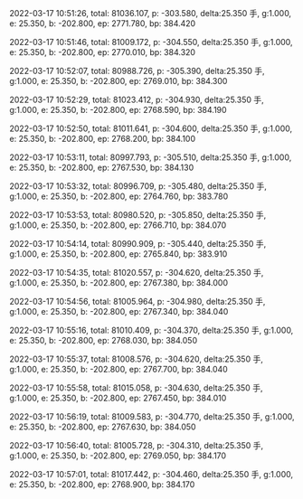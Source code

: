 2022-03-17 10:51:26, total: 81036.107, p: -303.580, delta:25.350 手, g:1.000, e: 25.350, b: -202.800, ep: 2771.780, bp: 384.420

2022-03-17 10:51:46, total: 81009.172, p: -304.550, delta:25.350 手, g:1.000, e: 25.350, b: -202.800, ep: 2770.010, bp: 384.320

2022-03-17 10:52:07, total: 80988.726, p: -305.390, delta:25.350 手, g:1.000, e: 25.350, b: -202.800, ep: 2769.010, bp: 384.300

2022-03-17 10:52:29, total: 81023.412, p: -304.930, delta:25.350 手, g:1.000, e: 25.350, b: -202.800, ep: 2768.590, bp: 384.190

2022-03-17 10:52:50, total: 81011.641, p: -304.600, delta:25.350 手, g:1.000, e: 25.350, b: -202.800, ep: 2768.200, bp: 384.100

2022-03-17 10:53:11, total: 80997.793, p: -305.510, delta:25.350 手, g:1.000, e: 25.350, b: -202.800, ep: 2767.530, bp: 384.130

2022-03-17 10:53:32, total: 80996.709, p: -305.480, delta:25.350 手, g:1.000, e: 25.350, b: -202.800, ep: 2764.760, bp: 383.780

2022-03-17 10:53:53, total: 80980.520, p: -305.850, delta:25.350 手, g:1.000, e: 25.350, b: -202.800, ep: 2766.710, bp: 384.070

2022-03-17 10:54:14, total: 80990.909, p: -305.440, delta:25.350 手, g:1.000, e: 25.350, b: -202.800, ep: 2765.840, bp: 383.910

2022-03-17 10:54:35, total: 81020.557, p: -304.620, delta:25.350 手, g:1.000, e: 25.350, b: -202.800, ep: 2767.380, bp: 384.000

2022-03-17 10:54:56, total: 81005.964, p: -304.980, delta:25.350 手, g:1.000, e: 25.350, b: -202.800, ep: 2767.340, bp: 384.040

2022-03-17 10:55:16, total: 81010.409, p: -304.370, delta:25.350 手, g:1.000, e: 25.350, b: -202.800, ep: 2768.030, bp: 384.050

2022-03-17 10:55:37, total: 81008.576, p: -304.620, delta:25.350 手, g:1.000, e: 25.350, b: -202.800, ep: 2767.700, bp: 384.040

2022-03-17 10:55:58, total: 81015.058, p: -304.630, delta:25.350 手, g:1.000, e: 25.350, b: -202.800, ep: 2767.450, bp: 384.010

2022-03-17 10:56:19, total: 81009.583, p: -304.770, delta:25.350 手, g:1.000, e: 25.350, b: -202.800, ep: 2767.630, bp: 384.050

2022-03-17 10:56:40, total: 81005.728, p: -304.310, delta:25.350 手, g:1.000, e: 25.350, b: -202.800, ep: 2769.050, bp: 384.170

2022-03-17 10:57:01, total: 81017.442, p: -304.460, delta:25.350 手, g:1.000, e: 25.350, b: -202.800, ep: 2768.900, bp: 384.170